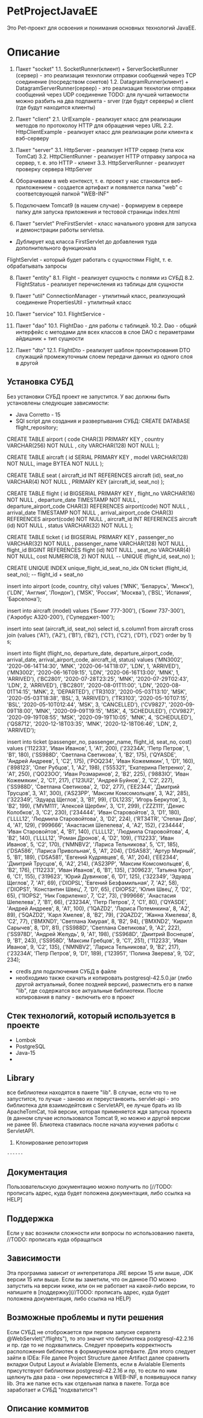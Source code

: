 # PetProjectJavaEE

Это Pet-проект для освоения и понимания основных технологий JavaEE.

# Описание

1. Пакет "socket"
1.1. SocketRunner(клиент) + ServerSocketRunner (сервер) - это реализация технлогии отправки сообщений через TCP соединение 
(посредством сокетов)
1.2. DatagramRunner(клиент) + DatagramServerRunner(сервер) - это реализация технлогии отправки сообщений через UDP соединение
TODO: для лучшей читаемости можно разбить на два подпакета - srver (где будут серверы) и client (где будут находится клиенты)

2. Пакет "client"
2.1. UrlExample - реализует класс для реализации методов по протоколоу HTTP для обращения через URL
2.2. HttpClientExample - реализует класс для реализации роли клиента к вэб-серверу

3. Пакет "server"
3.1. HttpServer - реализует HTTP сервер (типа кок TomCat)
3.2. HttpClientRunner - реализует HTTP отправку запроса на сервер, т. е. это HTTP - клиент
3.3. HttpServerRunner - реализует проверку сервера HttpServer

4. Оборачиваем в web контекст, т. е. проект у нас становится веб-приложением - создается артифакт и появляется папка "web"
с соответсвующей папкой "WEB-INF"
6. Подключаем Tomcat9 (в нашем случае) - формируем в сервере папку для запуска приложения и тестовой страницы index.html

7. Пакет "servlet"
PreFirstServlet - класс начального уровня для запуска и демонстрации работы servletsa.
* Дублирует код класса FirstServlet до добавления туда дополнительного функционала

FlightServlet - который будет работать с сущностями Flight, т. е. обрабатывать запросы

8. Пакет "entity"
8.1. Flight - реализует сущность с полями из СУБД
8.2. FlightStatus - реализует перечисления из таблицы для сущности

9. Пакет "util"
ConnectionManager - утилитный класс, реализующий соединение
PropertiesUtil - утилитный класс

10. Пакет "service"
10.1. FlightService -

11. Пакет "dao"
10.1. FlightDao - для работы с таблицей.
10.2. Dao - общий интерфейс с методами для всех классов в слое DAO с пераметрами айдишник + тип сущности

12. Пакет "dto"
12.1. FlightDto - реализует шаблон проектирования DTO служащий промежуточным слоем передачи данных из одного слоя в другой

## Установка СУБД

Без установки СУБД проект не запустится.
У вас должны быть установлены следующие зависимости:
- Java Corretto - 15
- SQl script для создания и развертывания СУБД:
CREATE DATABASE flight_repository;

CREATE TABLE airport
(
code CHAR(3) PRIMARY KEY ,
country VARCHAR(256) NOT NULL ,
city VARCHAR(128) NOT NULL
);

CREATE TABLE aircraft
(
id SERIAL PRIMARY KEY ,
model VARCHAR(128) NOT NULL,
image BYTEA NOT NULL
);

CREATE TABLE seat
(
aircraft_id INT REFERENCES aircraft (id),
seat_no VARCHAR(4) NOT NULL ,
PRIMARY KEY (aircraft_id, seat_no)
);

CREATE TABLE flight
(
id BIGSERIAL PRIMARY KEY ,
flight_no VARCHAR(16) NOT NULL ,
departure_date TIMESTAMP NOT NULL ,
departure_airport_code CHAR(3) REFERENCES airport(code) NOT NULL ,
arrival_date TIMESTAMP NOT NULL ,
arrival_airport_code CHAR(3) REFERENCES airport(code) NOT NULL ,
aircraft_id INT REFERENCES aircraft (id) NOT NULL ,
status VARCHAR(32) NOT NULL
);

CREATE TABLE ticket
(
id BIGSERIAL PRIMARY KEY ,
passenger_no VARCHAR(32) NOT NULL ,
passenger_name VARCHAR(128) NOT NULL ,
flight_id BIGINT REFERENCES flight (id) NOT NULL ,
seat_no VARCHAR(4) NOT NULL,
cost NUMERIC(8, 2) NOT NULL
-- UNIQUE (flight_id, seat_no)
);

CREATE UNIQUE INDEX unique_flight_id_seat_no_idx ON ticket (flight_id, seat_no);
-- flight_id + seat_no

insert into airport (code, country, city)
values ('MNK', 'Беларусь', 'Минск'),
('LDN', 'Англия', 'Лондон'),
('MSK', 'Россия', 'Москва'),
('BSL', 'Испания', 'Барселона');

insert into aircraft (model)
values ('Боинг 777-300'),
('Боинг 737-300'),
('Аэробус A320-200'),
('Суперджет-100');

insert into seat (aircraft_id, seat_no)
select id, s.column1
from aircraft
cross join (values ('A1'), ('A2'), ('B1'), ('B2'), ('C1'), ('C2'), ('D1'), ('D2') order by 1) s;

insert into flight (flight_no, departure_date, departure_airport_code, arrival_date, arrival_airport_code, aircraft_id,
status)
values
('MN3002', '2020-06-14T14:30', 'MNK', '2020-06-14T18:07', 'LDN', 1, 'ARRIVED'),
('MN3002', '2020-06-16T09:15', 'LDN', '2020-06-16T13:00', 'MNK', 1, 'ARRIVED'),
('BC2801', '2020-07-28T23:25', 'MNK', '2020-07-29T02:43', 'LDN', 2, 'ARRIVED'),
('BC2801', '2020-08-01T11:00', 'LDN', '2020-08-01T14:15', 'MNK', 2, 'DEPARTED'),
('TR3103', '2020-05-03T13:10', 'MSK', '2020-05-03T18:38', 'BSL', 3, 'ARRIVED'),
('TR3103', '2020-05-10T07:15', 'BSL', '2020-05-10T012:44', 'MSK', 3, 'CANCELLED'),
('CV9827', '2020-09-09T18:00', 'MNK', '2020-09-09T19:15', 'MSK', 4, 'SCHEDULED'),
('CV9827', '2020-09-19T08:55', 'MSK', '2020-09-19T10:05', 'MNK', 4, 'SCHEDULED'),
('QS8712', '2020-12-18T03:35', 'MNK', '2020-12-18T06:46', 'LDN', 2, 'ARRIVED');

insert into ticket (passenger_no, passenger_name, flight_id, seat_no, cost)
values ('112233', 'Иван Иванов', 1, 'A1', 200),
('23234A', 'Петр Петров', 1, 'B1', 180),
('SS988D', 'Светлана Светикова', 1, 'B2', 175),
('QYASDE', 'Андрей Андреев', 1, 'C2', 175),
('POQ234', 'Иван Кожемякин', 1, 'D1', 160),
('898123', 'Олег Рубцов', 1, 'A2', 198),
('555321', 'Екатерина Петренко', 2, 'A1', 250),
('QO23OO', 'Иван Розмаринов', 2, 'B2', 225),
('9883IO', 'Иван Кожемякин', 2, 'C1', 217),
('123UI2', 'Андрей Буйнов', 2, 'C2', 227),
('SS988D', 'Светлана Светикова', 2, 'D2', 277),
('EE2344', 'Дмитрий Трусцов', 3, 'А1', 300),
('AS23PP', 'Максим Комсомольцев', 3, 'А2', 285),
('322349', 'Эдуард Щеглов', 3, 'B1', 99),
('DL123S', 'Игорь Беркутов', 3, 'B2', 199),
('MVM111', 'Алексей Щербин', 3, 'C1', 299),
('ZZZ111', 'Денис Колобков', 3, 'C2', 230),
('234444', 'Иван Старовойтов', 3, 'D1', 180),
('LLLL12', 'Людмила Старовойтова', 3, 'D2', 224),
('RT34TR', 'Степан Дор', 4, 'A1', 129),
('999666', 'Анастасия Шепелева', 4, 'A2', 152),
('234444', 'Иван Старовойтов', 4, 'B1', 140),
('LLLL12', 'Людмила Старовойтова', 4, 'B2', 140),
('LLLL12', 'Роман Дронов', 4, 'D2', 109),
('112233', 'Иван Иванов', 5, 'С2', 170),
('NMNBV2', 'Лариса Тельникова', 5, 'С1', 185),
('DSA586', 'Лариса Привольная', 5, 'A1', 204),
('DSA583', 'Артур Мирный', 5, 'B1', 189),
('DSA581', 'Евгений Кудрявцев', 6, 'A1', 204),
('EE2344', 'Дмитрий Трусцов', 6, 'A2', 214),
('AS23PP', 'Максим Комсомольцев', 6, 'B2', 176),
('112233', 'Иван Иванов', 6, 'B1', 135),
('309623', 'Татьяна Крот', 6, 'С1', 155),
('319623', 'Юрий Дувинков', 6, 'D1', 125),
('322349', 'Эдуард Щеглов', 7, 'A1', 69),
('DIOPSL', 'Евгений Безфамильная', 7, 'A2', 58),
('DIOPS1', 'Константин Швец', 7, 'D1', 65),
('DIOPS2', 'Юлия Швец', 7, 'D2', 65),
('1IOPS2', 'Ник Говриленко', 7, 'C2', 73),
('999666', 'Анастасия Шепелева', 7, 'B1', 66),
('23234A', 'Петр Петров', 7, 'C1', 80),
('QYASDE', 'Андрей Андреев', 8, 'A1', 100),
('1QAZD2', 'Лариса Потемнкина', 8, 'A2', 89),
('5QAZD2', 'Карл Хмелев', 8, 'B2', 79),
('2QAZD2', 'Жанна Хмелева', 8, 'С2', 77),
('BMXND1', 'Светлана Хмурая', 8, 'В2', 94),
('BMXND2', 'Кирилл Сарычев', 8, 'D1', 81),
('SS988D', 'Светлана Светикова', 9, 'A2', 222),
('SS978D', 'Андрей Желудь', 9, 'A1', 198),
('SS968D', 'Дмитрий Воснецов', 9, 'B1', 243),
('SS958D', 'Максим Гребцов', 9, 'С1', 251),
('112233', 'Иван Иванов', 9, 'С2', 135),
('NMNBV2', 'Лариса Тельникова', 9, 'B2', 217),
('23234A', 'Петр Петров', 9, 'D1', 189),
('123951', 'Полина Зверева', 9, 'D2', 234);

- credls для подключения СУБД в файле
- необходимо также скачать и копировать postgresql-42.5.0.jar (либо другой актуальный, более поздней версии), разместить его в папке "lib",
где содержатся все актуальные библиотеки. После копирования в папку - включить его в проект

## Стек технологий, который используется в проекте

- Lombok
- PostgreSQL
- Java-15
- 

## Library
все библиотеки находятся в пакете "lib". В случае, если что то не запустится, то лучше - заново их переустанвоить.
servlet-api - это библиотека для взаимодейтсвия с ServletAPI, ее лучше брать из lib ApacheTomCat, той версии, которая применяется
ждя запуска проекта (в данном случае использовался Tomcat 9, но можно и другой версии не ранее 9). Блиотека ставилась после начала изучения работы с ServletAPI.

1. Клонирование репозитория

```------```
## Документация

Пользовательскую документацию можно получить по [//TODO: прописать адрес,
куда будет положена документация, либо ссылка на HELP]

<!--Поддержка-->
## Поддержка
Если у вас возникли сложности или вопросы по использованию пакета,
//TODO: прописать куда обращаться

## Зависимости
Эта программа зависит от интепретатора JRE версии 15 или выше, JDK версии 15 или выше.
Если вы заметили, что он данное ПО можно запустить на версии ниже, или он не работает на какой-либо версии,
то напишите в [поддержку](//TODO: прописать адрес,
куда будет положена документация, либо ссылка на HELP)

## Возможные проблемы и пути решения
Если СУБД не отоброжается при первом запуске сервлета @WebServlet("/flights"),
то это значит что библиотека postgresql-42.2.16 и пр. где то не подхватились.
Следует проверить корректность расположения библиотек в формируемом артефакте.
Для этого следует зайти в IDEa:
File далее Project Structure далее Artifact далее сравнить вкладки Output Layout и Avialable Elements,
если в Avialable Elements присутствуют библиотеки postgresql-42.2.16 и пр, то если по ним щелкнуть два раза -
они переместятся в WEB-INF, в появившуюся папку lib. Эта же папке есть как отдельная папка в пакете.
Тогда все заработает и СУБД "подхватится"!

<!--описание коммитов-->
## Описание коммитов